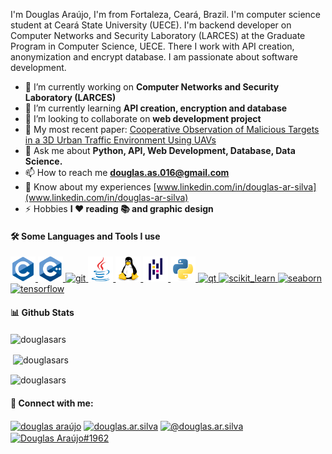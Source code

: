 <!-- Header profile 
<p align="center">
  <img src="https://github.com/DouglasArS/DouglasArS/blob/main/assets/header_github.gif" alt="Hi, I'm Douglas a data science student from Brazil 🇧🇷">
</p>
-->

<!-- personal description -->
I'm Douglas Araújo, I'm from Fortaleza, Ceará, Brazil. I'm computer science student at Ceará State University (UECE). I'm backend developer on Computer Networks and Security Laboratory (LARCES) at the Graduate Program in Computer Science, UECE. There I work with API creation, anonymization and encrypt database. I am passionate about software development.

- 🔭 I’m currently working on **Computer Networks and Security Laboratory (LARCES)**
- 🌱 I’m currently learning **API creation, encryption and database**
- 👯 I’m looking to collaborate on **web development project**
- 📄 My most recent paper: [Cooperative Observation of Malicious Targets in a 3D Urban Traffic Environment Using UAVs](https://ieeexplore.ieee.org/document/9605390)
- 💬 Ask me about **Python, API, Web Development, Database, Data Science.**
- 📫 How to reach me **douglas.as.016@gmail.com**
- 📄 Know about my experiences [www.linkedin.com/in/douglas-ar-silva](www.linkedin.com/in/douglas-ar-silva)
- ⚡ Hobbies **I ❤️ reading 📚 and graphic design**
<!--
- 📝 I regularly write articles on [https://medium.com/@douglas.ar.silva](https://medium.com/@douglas.ar.silva)
-->


<!--
#### 📕 Blog Posts </h3>

- [Teste](link medium
-->



#### 🛠️ **Some Languages&nbsp;and&nbsp;Tools I use**

<p align="left"> <a href="https://www.cprogramming.com/" target="_blank" rel="noreferrer"> <img src="https://raw.githubusercontent.com/devicons/devicon/master/icons/c/c-original.svg" alt="c" width="40" height="40"/> </a> <a href="https://www.w3schools.com/cpp/" target="_blank" rel="noreferrer"> <img src="https://raw.githubusercontent.com/devicons/devicon/master/icons/cplusplus/cplusplus-original.svg" alt="cplusplus" width="40" height="40"/> </a> <a href="https://git-scm.com/" target="_blank" rel="noreferrer"> <img src="https://www.vectorlogo.zone/logos/git-scm/git-scm-icon.svg" alt="git" width="40" height="40"/> </a> <a href="https://www.java.com" target="_blank" rel="noreferrer"> <img src="https://raw.githubusercontent.com/devicons/devicon/master/icons/java/java-original.svg" alt="java" width="40" height="40"/> </a> <a href="https://www.linux.org/" target="_blank" rel="noreferrer"> <img src="https://raw.githubusercontent.com/devicons/devicon/master/icons/linux/linux-original.svg" alt="linux" width="40" height="40"/> </a> <a href="https://pandas.pydata.org/" target="_blank" rel="noreferrer"> <img src="https://raw.githubusercontent.com/devicons/devicon/2ae2a900d2f041da66e950e4d48052658d850630/icons/pandas/pandas-original.svg" alt="pandas" width="40" height="40"/> </a> <a href="https://www.python.org" target="_blank" rel="noreferrer"> <img src="https://raw.githubusercontent.com/devicons/devicon/master/icons/python/python-original.svg" alt="python" width="40" height="40"/> </a> <a href="https://www.qt.io/" target="_blank" rel="noreferrer"> <img src="https://upload.wikimedia.org/wikipedia/commons/0/0b/Qt_logo_2016.svg" alt="qt" width="40" height="40"/> </a> <a href="https://scikit-learn.org/" target="_blank" rel="noreferrer"> <img src="https://upload.wikimedia.org/wikipedia/commons/0/05/Scikit_learn_logo_small.svg" alt="scikit_learn" width="40" height="40"/> </a> <a href="https://seaborn.pydata.org/" target="_blank" rel="noreferrer"> <img src="https://seaborn.pydata.org/_images/logo-mark-lightbg.svg" alt="seaborn" width="40" height="40"/> </a> <a href="https://www.tensorflow.org" target="_blank" rel="noreferrer"> <img src="https://www.vectorlogo.zone/logos/tensorflow/tensorflow-icon.svg" alt="tensorflow" width="40" height="40"/> </a> </p>



#### 📊 **Github Stats**

<p><img align="center" src="https://github-readme-stats.vercel.app/api/top-langs?username=douglasars&show_icons=true&locale=en&layout=compact" alt="douglasars" /></p>

<p>&nbsp;<img align="center" src="https://github-readme-stats.vercel.app/api?username=douglasars&show_icons=true&locale=en" alt="douglasars" /></p>

<p><img align="center" src="https://github-readme-streak-stats.herokuapp.com/?user=douglasars&" alt="douglasars" /></p>




#### 🔗 **Connect with me**:

<p align="left">
<a href="https://www.linkedin.com/in/douglas-ar-silva" target="blank"><img align="center" src="https://raw.githubusercontent.com/rahuldkjain/github-profile-readme-generator/master/src/images/icons/Social/linked-in-alt.svg" alt="douglas araújo" height="30" width="40" /></a>
<a href="https://instagram.com/douglas.ar.silva" target="blank"><img align="center" src="https://raw.githubusercontent.com/rahuldkjain/github-profile-readme-generator/master/src/images/icons/Social/instagram.svg" alt="douglas.ar.silva" height="30" width="40" /></a>
<a href="https://medium.com/@douglas.ar.silva" target="blank"><img align="center" src="https://raw.githubusercontent.com/rahuldkjain/github-profile-readme-generator/master/src/images/icons/Social/medium.svg" alt="@douglas.ar.silva" height="30" width="40" /></a>
<a href="https://discord.gg/Douglas\ Araújo#1962" target="blank"><img align="center" src="https://raw.githubusercontent.com/rahuldkjain/github-profile-readme-generator/master/src/images/icons/Social/discord.svg" alt="Douglas Araújo#1962" height="30" width="40" /></a>
</p>



<!-- Importants Links

- Github Profile Generator:
https://rahuldkjain.github.io/gh-profile-readme-generator/

- How to make the bio gif ?
Thanks to [mayto91](https://github.com/matyo91)

I made my with https://codesandbox.io/s/github-profile-2ijk7
Then i recorded my screen to gif on Mac with Quicktime  and save result to [assets/github.mov](assets/github.mov)
This [GIF converter](https://ezgif.com/video-to-gif) help me to create a dedicated command that convert MOV to GIF.
Then i save result to [assets/github.gif](assets/github.gif).

-->
